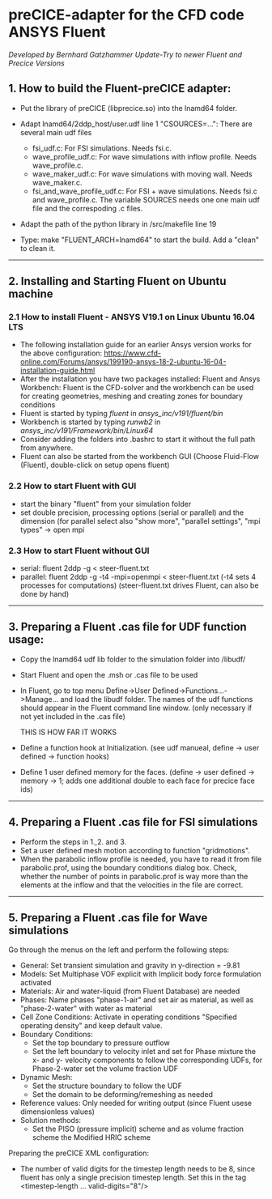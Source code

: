 # preCICE-adapter for the CFD code ANSYS Fluent
*Developed by Bernhard Gatzhammer Update-Try to newer Fluent and Precice Versions*

## 1. How to build the Fluent-preCICE adapter: 
  * Put the library of preCICE (libprecice.so) into the lnamd64 folder.
  * Adapt lnamd64/2ddp_host/user.udf line 1 "CSOURCES=...": There are several main udf files
      - fsi_udf.c: For FSI simulations. Needs fsi.c.
      - wave_profile_udf.c: For wave simulations with inflow profile. Needs 
        wave_profile.c.
      - wave_maker_udf.c: For wave simulations with moving wall. Needs 
        wave_maker.c.
      - fsi_and_wave_profile_udf.c: For FSI + wave simulations. Needs fsi.c and 
        wave_profile.c.
      The variable SOURCES needs one one main udf file and the correspoding .c files.
    
  * Adapt the path of the python library in /src/makefile line 19
  * Type: make "FLUENT_ARCH=lnamd64" to start the build. Add a "clean" to clean it.

--------------------------------------------------------------------------------

## 2. Installing and Starting Fluent on Ubuntu machine

  ### 2.1 How to install Fluent - **ANSYS V19.1 on Linux Ubuntu 16.04 LTS** 
  * The following installation guide for an earlier Ansys version works for the above configuration:
    <https://www.cfd-online.com/Forums/ansys/199190-ansys-18-2-ubuntu-16-04-installation-guide.html>
  * After the installation you have two packages installed: Fluent and Ansys Workbench:
    Fluent is the CFD-solver and the workbench can be used for creating
    geometries, meshing and creating zones for boundary conditions
  * Fluent is started by typing *fluent* in *ansys\_inc/v191/fluent/bin*
  * Workbench is started by typing *runwb2* in
      *ansys_inc/v191/Framework/bin/Linux64*
  * Consider adding the folders into .bashrc to start it without the full
    path from anywhere.
  * Fluent can also be started from the workbench GUI (Choose Fluid-Flow
    (Fluent), double-click on setup opens fluent)

  ### 2.2 How to start Fluent with GUI
  * start the binary "fluent" from your simulation folder
  * set double precision, processing options (serial or parallel) and the dimension
    (for parallel select also "show more", "parallel settings", "mpi types" -> open mpi

  ### 2.3 How to start Fluent without GUI
  * serial:   fluent 2ddp -g < steer-fluent.txt
  * parallel: fluent 2ddp -g -t4 -mpi=openmpi < steer-fluent.txt
    (-t4 sets 4 processes for computations)
    (steer-fluent.txt drives Fluent, can also be done by hand)

--------------------------------------------------------------------------------

## 3. Preparing a Fluent .cas file for UDF function usage:
  * Copy the lnamd64 udf lib folder to the simulation folder into /libudf/
  * Start Fluent and open the .msh or .cas file to be used
  * In Fluent, go to top menu Define->User Defined->Functions...->Manage... and 
    load the libudf folder. The names of the udf functions should appear in the 
    Fluent command line window. (only necessary  if not yet included in the .cas file)
  
    THIS IS HOW FAR IT WORKS
  
  * Define a function hook at Initialization. (see udf manueal, define -> user defined -> function hooks)
  * Define 1 user defined memory for the faces. (define -> user defined -> memory -> 1; 
    adds one additional double to each face for precice face ids)

--------------------------------------------------------------------------------

## 4. Preparing a Fluent .cas file for FSI simulations

  * Perform the steps in 1.,2. and 3.
  * Set a user defined mesh motion according to function "gridmotions".
  * When the parabolic inflow profile is needed, you have to read it from file 
    parabolic.prof, using the boundary conditions dialog box. Check, whether the
    number of points in parabolic.prof is way more than the elements at the inflow
    and that the velocities in the file are correct.

--------------------------------------------------------------------------------

## 5. Preparing a Fluent .cas file for Wave simulations

Go through the menus on the left and perform the following steps:
  * General: Set transient simulation and gravity in y-direction = -9.81
  * Models: Set Multiphase VOF explicit with Implicit body force formulation activated
  * Materials: Air and water-liquid (from Fluent Database) are needed
  * Phases: Name phases "phase-1-air" and set air as material, as well as 
    "phase-2-water" with water as material
  * Cell Zone Conditions: Activate in operating conditions "Specified operating 
    density" and keep default value.
  * Boundary Conditions:
    + Set the top boundary to pressure outflow
    + Set the left boundary to velocity inlet and set for Phase mixture the 
      x- and y- velocity components to follow the corresponding UDFs, for 
      Phase-2-water set the volume fraction UDF
  * Dynamic Mesh: 
    + Set the structure boundary to follow the UDF
    + Set the domain to be deforming/remeshing as needed
  * Reference values: Only needed for writing output (since Fluent usese 
    dimensionless values)
  * Solution methods: 
    + Set the PISO (pressure implicit) scheme and as volume fraction scheme the 
      Modified HRIC scheme

Preparing the preCICE XML configuration:
  * The number of valid digits for the timestep length needs to be 8, since fluent
    has only a single precision timestep length. Set this in the tag <timestep-length ... valid-digits="8"/>
